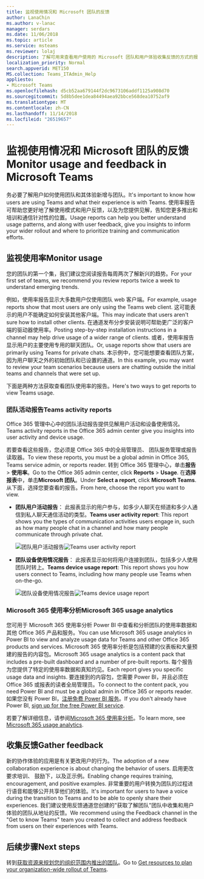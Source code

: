 ```yaml
---
title: 监视使用情况和 Microsoft 团队的反馈
author: LanaChin
ms.author: v-lanac
manager: serdars
ms.date: 11/06/2018
ms.topic: article
ms.service: msteams
ms.reviewer: lolaj
description: 了解可用来查看用户使用的 Microsoft 团队和用户体验收集反馈的方式的报告选项。
localization_priority: Normal
search.appverid: MET150
MS.collection: Teams_ITAdmin_Help
appliesto:
- Microsoft Teams
ms.openlocfilehash: d5cb52aa679144f2dc9673106addf1125a908d70
ms.sourcegitcommit: 5d8b5dee1dea84494aea92bbce568dea10752af9
ms.translationtype: MT
ms.contentlocale: zh-CN
ms.lasthandoff: 11/14/2018
ms.locfileid: "26519657"
---
```

# <a name="monitor-usage-and-feedback-in-microsoft-teams"></a><span data-ttu-id="b842e-103">监视使用情况和 Microsoft 团队的反馈</span><span class="sxs-lookup"><span data-stu-id="b842e-103">Monitor usage and feedback in Microsoft Teams</span></span>
<span data-ttu-id="b842e-104">务必要了解用户如何使用团队和其体验新增与团队。</span><span class="sxs-lookup"><span data-stu-id="b842e-104">It's important to know how users are using Teams and what their experience is with Teams.</span></span> <span data-ttu-id="b842e-105">使用率报告可帮助您更好地了解使用模式和用户反馈，以及为您提供见解，告知您更多推出和培训和通信针对性的位置。</span><span class="sxs-lookup"><span data-stu-id="b842e-105">Usage reports can help you better understand usage patterns, and along with user feedback, give you insights to inform your wider rollout and where to prioritize training and communication efforts.</span></span>

## <a name="monitor-usage"></a><span data-ttu-id="b842e-106">监视使用率</span><span class="sxs-lookup"><span data-stu-id="b842e-106">Monitor usage</span></span>
<span data-ttu-id="b842e-107">您的团队的第一个集，我们建议您阅读报告每周两次了解新兴的趋势。</span><span class="sxs-lookup"><span data-stu-id="b842e-107">For your first set of teams, we recommend you review reports twice a week to understand emerging trends.</span></span> 

<span data-ttu-id="b842e-108">例如，使用率报告显示大多数用户仅使用团队 web 客户端。</span><span class="sxs-lookup"><span data-stu-id="b842e-108">For example, usage reports show that most users are only using the Teams web client.</span></span> <span data-ttu-id="b842e-109">这可能表示的用户不能确定如何安装其他客户端。</span><span class="sxs-lookup"><span data-stu-id="b842e-109">This may indicate that users aren't sure how to install other clients.</span></span> <span data-ttu-id="b842e-110">在通道发布分步安装说明可帮助更广泛的客户端的驱动器使用率。</span><span class="sxs-lookup"><span data-stu-id="b842e-110">Posting step-by-step installation instructions in a channel may help drive usage of a wider range of clients.</span></span> <span data-ttu-id="b842e-111">或者，使用率报告显示用户的主要使用专用的聊天团队。</span><span class="sxs-lookup"><span data-stu-id="b842e-111">Or, usage reports show that users are primarily using Teams for private chats.</span></span> <span data-ttu-id="b842e-112">本示例中，您可能想要查看团队方案，因为用户聊天之外的初始团队和已设置的通道。</span><span class="sxs-lookup"><span data-stu-id="b842e-112">In this example, you may want to review your team scenarios because users are chatting outside the initial teams and channels that were set up.</span></span> 

<span data-ttu-id="b842e-113">下面是两种方法获取查看团队使用率的报告。</span><span class="sxs-lookup"><span data-stu-id="b842e-113">Here's two ways to get reports to view Teams usage.</span></span> 

### <a name="teams-activity-reports"></a><span data-ttu-id="b842e-114">团队活动报告</span><span class="sxs-lookup"><span data-stu-id="b842e-114">Teams activity reports</span></span> 
<span data-ttu-id="b842e-115">Office 365 管理中心中的团队活动报告提供见解用户活动和设备使用情况。</span><span class="sxs-lookup"><span data-stu-id="b842e-115">Teams activity reports in the Office 365 admin center give you insights into user activity and device usage.</span></span> 

<span data-ttu-id="b842e-116">若要查看这些报告，您必须是 Office 365 中的全局管理员、 团队服务管理或报告读取器。</span><span class="sxs-lookup"><span data-stu-id="b842e-116">To view these reports, you must be a global admin in Office 365, Teams service admin, or reports reader.</span></span> <span data-ttu-id="b842e-117">转到 Office 365 管理中心，单击**报告** > **使用率**。</span><span class="sxs-lookup"><span data-stu-id="b842e-117">Go to the Office 365 admin center, click **Reports** > **Usage**.</span></span> <span data-ttu-id="b842e-118">在**选择报表**中，单击**Microsoft 团队**。</span><span class="sxs-lookup"><span data-stu-id="b842e-118">Under **Select a report**, click **Microsoft Teams**.</span></span> <span data-ttu-id="b842e-119">从下面，选择您要查看的报告。</span><span class="sxs-lookup"><span data-stu-id="b842e-119">From here, choose the report you want to view.</span></span>

- <span data-ttu-id="b842e-120">**团队用户活动报告**： 此报表显示的用户参与，如多少人聊天在频道和多少人通信到私人聊天通信活动的类型。</span><span class="sxs-lookup"><span data-stu-id="b842e-120">**Teams user activity report**: This report shows you the types of communication activities users engage in, such as how many people chat in a channel and how many people communicate through private chat.</span></span>  

    <span data-ttu-id="b842e-121">![团队用户活动报告](media/get-started-with-teams-user-activity-report.png "屏幕截图显示，指示活动类型，其中包括通道邮件、 聊天消息、 呼叫、 会议。 和其他用户数的图形的团队用户活动报告")</span><span class="sxs-lookup"><span data-stu-id="b842e-121">![Teams user activity report](media/get-started-with-teams-user-activity-report.png "Screen shot of the Teams user activity report, showing a graph that indicates the number of users by activity type, which includes channel messages, chat messages, calls, meetings. and other")</span></span> 
- <span data-ttu-id="b842e-122">**团队设备使用情况报告**： 此报表显示如何将用户连接到团队，包括多少人使用团队时转上。</span><span class="sxs-lookup"><span data-stu-id="b842e-122">**Teams device usage report**: This report shows you how users connect to Teams, including how many people use Teams when on-the-go.</span></span>

     <span data-ttu-id="b842e-123">![团队设备使用情况报告](media/get-started-with-teams-device-usage-report.png "团队设备使用情况报告，显示，指示设备类型，其中包括 Windows、 Mac、 web、 iOS 和 Android 的用户数的图形的屏幕截图")</span><span class="sxs-lookup"><span data-stu-id="b842e-123">![Teams device usage report](media/get-started-with-teams-device-usage-report.png "Screen shot of the Teams device usage report, showing a graph that indicates the number of users by device type, which includes Windows, Mac, web, iOS, and Android")</span></span>  

### <a name="microsoft-365-usage-analytics"></a><span data-ttu-id="b842e-124">Microsoft 365 使用率分析</span><span class="sxs-lookup"><span data-stu-id="b842e-124">Microsoft 365 usage analytics</span></span>

<span data-ttu-id="b842e-125">您可用于 Microsoft 365 使用率分析 Power BI 中查看和分析团队的使用率数据和其他 Office 365 产品和服务。</span><span class="sxs-lookup"><span data-stu-id="b842e-125">You can use Microsoft 365 usage analytics in Power BI to view and analyze usage data for Teams and other Office 365 products and services.</span></span> <span data-ttu-id="b842e-126">Microsoft 365 使用率分析是包括预建的仪表板和大量预建的报告的内容包。</span><span class="sxs-lookup"><span data-stu-id="b842e-126">Microsoft 365 usage analytics is a content pack that includes a pre-built dashboard and a number of pre-built reports.</span></span> <span data-ttu-id="b842e-127">每个报告为您提供了特定的使用率数据和真知灼见。</span><span class="sxs-lookup"><span data-stu-id="b842e-127">Each report gives you specific usage data and insights.</span></span> <span data-ttu-id="b842e-128">要连接到的内容包，您需要 Power BI，并且必须在 Office 365 或报表的读者全局管理员。</span><span class="sxs-lookup"><span data-stu-id="b842e-128">To connect to the content pack, you need Power BI and must be a global admin in Office 365 or reports reader.</span></span> <span data-ttu-id="b842e-129">如果您没有 Power BI，[注册免费 Power BI 服务](https://powerbi.microsoft.com)。</span><span class="sxs-lookup"><span data-stu-id="b842e-129">If you don't already have Power BI, [sign up for the free Power BI service](https://powerbi.microsoft.com).</span></span> 

<span data-ttu-id="b842e-130">若要了解详细信息，请参阅[Microsoft 365 使用率分析](https://support.office.com/article/Microsoft-365-usage-analytics-77ff780d-ab19-4553-adea-09cb65ad0f1f)。</span><span class="sxs-lookup"><span data-stu-id="b842e-130">To learn more, see [Microsoft 365 usage analytics](https://support.office.com/article/Microsoft-365-usage-analytics-77ff780d-ab19-4553-adea-09cb65ad0f1f).</span></span> 

## <a name="gather-feedback"></a><span data-ttu-id="b842e-131">收集反馈</span><span class="sxs-lookup"><span data-stu-id="b842e-131">Gather feedback</span></span>
<span data-ttu-id="b842e-132">新的协作体验的应用是有关更改用户的行为。</span><span class="sxs-lookup"><span data-stu-id="b842e-132">The adoption of a new collaboration experience is about changing the behavior of users.</span></span> <span data-ttu-id="b842e-133">启用更改要求培训、 鼓励下，以及正示例。</span><span class="sxs-lookup"><span data-stu-id="b842e-133">Enabling change requires training, encouragement, and positive examples.</span></span> <span data-ttu-id="b842e-134">非常重要的用户转换为团队的过程进行语音和能够公开共享他们的体验。</span><span class="sxs-lookup"><span data-stu-id="b842e-134">It's important for users to have a voice during the transition to Teams and to be able to openly share their experiences.</span></span> <span data-ttu-id="b842e-135">我们建议使用反馈通道您创建的"获取了解团队"团队中收集和用户体验的团队从地址的反馈。</span><span class="sxs-lookup"><span data-stu-id="b842e-135">We recommend using the Feedback channel in the "Get to know Teams" team you created to collect and address feedback from users on their experiences with Teams.</span></span> 

## <a name="next-steps"></a><span data-ttu-id="b842e-136">后续步骤</span><span class="sxs-lookup"><span data-stu-id="b842e-136">Next steps</span></span>
<span data-ttu-id="b842e-137">转到[获取资源来规划您的组织范围内推出的团队](get-started-with-teams-resources-for-org-wide-rollout.md)。</span><span class="sxs-lookup"><span data-stu-id="b842e-137">Go to [Get resources to plan your organization-wide rollout of Teams](get-started-with-teams-resources-for-org-wide-rollout.md).</span></span>
